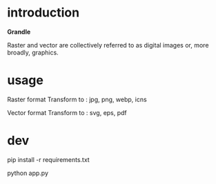 # introduction

**Grandle**

Raster and vector are collectively referred to as digital images or, more broadly, graphics.

# usage

Raster format Transform to : jpg, png, webp, icns

Vector format Transform to : svg, eps, pdf

# dev

pip install -r requirements.txt 

python app.py

